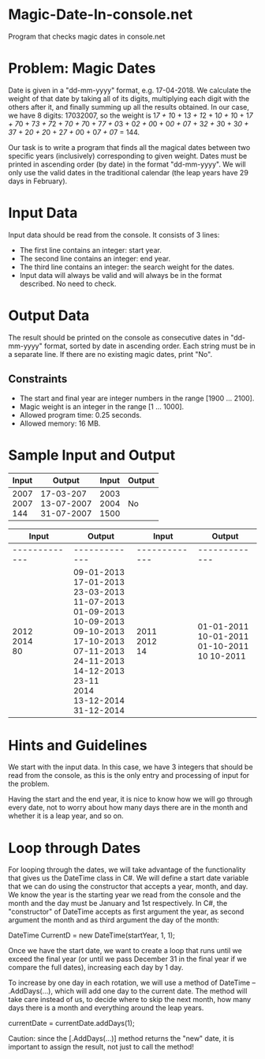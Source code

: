 # Magic-Date-In-console.net
Program that checks magic dates in console.net

# Problem: Magic Dates

Date is given in a "dd-mm-yyyy" format, e.g. 17-04-2018. We calculate the weight of that date by taking all of its digits, multiplying each digit with the others after it, and finally summing up all the results obtained. In our case, we have 8 digits: 17032007, so the weight is 1*7 + 1*0 + 1*3 + 1*2 + 1*0 + 1*0 + 1*7 + 7*0 + 7*3 + 7*2 + 7*0 + 7*0 + 7*7 + 0*3 + 0*2 + 0*0 + 0*0 + 0*7 + 3*2 + 3*0 + 3*0 + 3*7 + 2*0 + 2*0 + 2*7 + 0*0 + 0*7 + 0*7 = 144.

Our task is to write a program that finds all the magical dates between two specific years (inclusively) corresponding to given weight. Dates must be printed in ascending order (by date) in the format "dd-mm-yyyy". We will only use the valid dates in the traditional calendar (the leap years have 29 days in February).

# Input Data
Input data should be read from the console. It consists of 3 lines:

- The first line contains an integer: start year.
- The second line contains an integer: end year.
- The third line contains an integer: the search weight for the dates.
- Input data will always be valid and will always be in the format described. No need to check.

# Output Data
The result should be printed on the console as consecutive dates in "dd-mm-yyyy" format, sorted by date in ascending order. Each string must be in a separate line. If there are no existing magic dates, print "No".

## Constraints

- The start and final year are integer numbers in the range [1900 … 2100].
- Magic weight is an integer in the range [1 … 1000].
- Allowed program time: 0.25 seconds.
- Allowed memory: 16 MB.

# Sample Input and Output
| Input  | Output | Input | Output |
| ------------- | ------------- | ------------- | ------------- |
| 2007 <br> 2007 <br> 144  | 17-03-207 <br> 13-07-2007 <br> 31-07-2007  | 2003 <br> 2004 <br> 1500 <br>  | No  |

| Input  | Output | Input | Output |
| --- | --- | --- | --- |
| ------------- | ------------- | ------------- | ------------- |
| 2012 <br> 2014 <br> 80  |09-01-2013 <br> 17-01-2013 <br> 23-03-2013 <br> 11-07-2013 <br> 01-09-2013 <br> 10-09-2013 <br> 09-10-2013 <br> 17-10-2013 <br> 07-11-2013 <br> 24-11-2013 <br> 14-12-2013 <br>23-11 <br> 2014 <br> 13-12-2014 <br> 31-12-2014 | 2011 <br> 2012 <br> 14 <br>  |01-01-2011 <br>10-01-2011 <br> 01-10-2011 <br> 10 10-2011 |

# Hints and Guidelines
We start with the input data. In this case, we have 3 integers that should be read from the console, as this is the only entry and processing of input for the problem.

Having the start and the end year, it is nice to know how we will go through every date, not to worry about how many days there are in the month and whether it is a leap year, and so on.

# Loop through Dates
For looping through the dates, we will take advantage of the functionality that gives us the DateTime class in C#. We will define a start date variable that we can do using the constructor that accepts a year, month, and day. We know the year is the starting year we read from the console and the month and the day must be January and 1st respectively. In C#, the "constructor" of DateTime accepts as first argument the year, as second argument the month and as third argument the day of the month:

DateTime CurrentD = new DateTime(startYear, 1, 1);

Once we have the start date, we want to create a loop that runs until we exceed the final year (or until we pass December 31 in the final year if we compare the full dates), increasing each day by 1 day.

To increase by one day in each rotation, we will use a method of DateTime – .AddDays(…), which will add one day to the current date. The method will take care instead of us, to decide where to skip the next month, how many days there is a month and everything around the leap years.

currentDate = currentDate.addDays(1);

Caution: since the [.AddDays(…)] method returns the "new" date, it is important to assign the result, not just to call the method!
